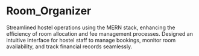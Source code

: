 # Room_Organizer
Streamlined hostel operations using the MERN stack, enhancing the efficiency of room allocation and fee 
management processes. Designed an intuitive interface for hostel staff to manage bookings, monitor room availability, and track 
financial records seamlessly. 
